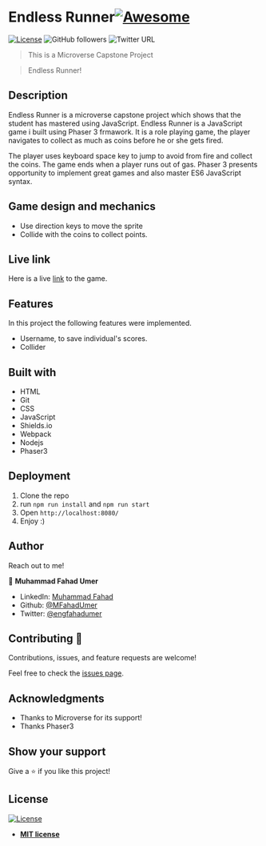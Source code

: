 # Endless Runner[![Awesome](https://cdn.rawgit.com/sindresorhus/awesome/d7305f38d29fed78fa85652e3a63e154dd8e8829/media/badge.svg)](https://github.com/MFahadUmer/todolist)

[![License](https://img.shields.io/badge/License-MIT-green.svg)]()
![GitHub followers](https://img.shields.io/github/followers/MFahadUmer?label=mfahadumer&style=social)
![Twitter URL](https://img.shields.io/twitter/follow/engfahadumer?label=Follow&style=social)

> This is a Microverse Capstone Project

> Endless Runner!

## Description

Endless Runner is a microverse capstone project which shows that the student has mastered using JavaScript. Endless Runner is a JavaScript game i built using Phaser 3 frmawork. It is a role playing game, the player navigates to collect as much as coins before he or she gets fired.

The player uses keyboard space key to jump to avoid from fire and collect the coins. The game ends when a player runs out of gas. Phaser 3 presents opportunity to implement great games and also master ES6 JavaScript syntax.


## Game design and mechanics

- Use direction keys to move the sprite
- Collide with the coins to collect points.


## Live link

Here is a live <a href="https://elegant-mcclintock-e1aca0.netlify.app/">link</a> to the game.

## Features

In this project the following features were implemented.

- Username, to save individual's scores.
- Collider

## Built with

- HTML
- Git
- CSS
- JavaScript
- Shields.io
- Webpack
- Nodejs
- Phaser3

## Deployment

1. Clone the repo
2. run `npm run install` and `npm run start`
3. Open `http://localhost:8080/`
4. Enjoy :)

## Author

Reach out to me!

👤 **Muhammad Fahad Umer**

- LinkedIn: [Muhammad Fahad](https://www.linkedin.com/in/hillarykiptoo)
- Github: [@MFahadUmer](https://github.com/MFahadUmer)
- Twitter: [@engfahadumer](https://twitter.com/@engfahadumer)

## Contributing 🤝

Contributions, issues, and feature requests are welcome!

Feel free to check the [issues page](https://github.com/MFahadUmer/Endless-Runner/issues).

## Acknowledgments

- Thanks to Microverse for its support!
- Thanks Phaser3

## Show your support

Give a ⭐️ if you like this project!

## License

[![License](http://img.shields.io/:license-mit-blue.svg?style=flat-square)](http://badges.mit-license.org)

- **[MIT license](http://opensource.org/licenses/mit-license.php)**

